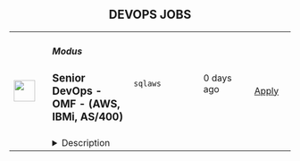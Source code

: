 <div align="center"><h2>DEVOPS JOBS</h2></div><table><tr>
                <td width="100" height="100" rowspan="2">
                    <img src="https://avatars.githubusercontent.com/u/959059?s=200&v=4" width="38px" height="auto">
                </td>
                <td width="300">
                    <h5>Modus</h5>
                    <h3>Senior DevOps - OMF - (AWS, IBMi, AS/400)</h3>
                </td>
                <td width="300">
                    <code>sql</code><code>aws</code>
                </td>
                <td width="200">
                <text>0 days ago</text>
                </td>
                <td width="100" rowspan="2">
                <a href="https://www.realworkfromanywhere.com/jobs/senior-devops-omf-aws-ibmi-as-400-modus-8153" align="right" target="_blank">Apply</a>
                </td>
            </tr>
            <tr>
                <td colspan="3">
                <details><summary>Description</summary>
                &lt;h3&gt;&lt;strong&gt;Join Our DevOps Engineering Team at Modus Create!&lt;/strong&gt;&lt;/h3&gt;
&lt;p&gt;We are looking for a &lt;strong&gt;Senior DevOps Engineer&lt;/strong&gt; to partner with cross-functional teams and provide strategic consulting and full lifecycle product development.&amp;nbsp;&lt;/p&gt;
&lt;h3&gt;&lt;strong&gt;About You:&lt;/strong&gt;&lt;/h3&gt;
&lt;p&gt;&lt;strong&gt;Experience:&lt;/strong&gt; Senior 8+ years&lt;/p&gt;
&lt;p&gt;&lt;strong&gt;Key Responsibilities:&lt;/strong&gt;&lt;/p&gt;
&lt;ul&gt;
&lt;li&gt;&lt;strong&gt;Assess IBM i (AS/400)environments:&lt;/strong&gt; Evaluate existing Power infrastructure, tools, and processes to identify bottlenecks in software delivery.&lt;/li&gt;
&lt;li&gt;&lt;strong&gt;Develop optimization strategy:&lt;/strong&gt; Create a roadmap for modernizing IBM i environments by integrating automation, cloud solutions, and DevOps best practices. Define strategies for self-service environments, CI/CD automation, and infrastructure-as-code to accelerate development and testing.&lt;/li&gt;
&lt;li&gt;&lt;strong&gt;Leverage marketplace innovations:&lt;/strong&gt; Research and implement new technologies, tools, and services to enhance developer productivity and reduce cycle times.&lt;/li&gt;
&lt;li&gt;&lt;strong&gt;Performance &amp;amp; cost optimization:&lt;/strong&gt; Identify opportunities to reduce operational costs while improving system performance, scalability, and reliability.&lt;/li&gt;
&lt;li&gt;&lt;strong&gt;Strong communication skills:&lt;/strong&gt; Collaborate with various teams and explain technical concepts to non-technical stakeholders.&lt;/li&gt;
&lt;li&gt;&lt;strong&gt;Problem-solving ability:&lt;/strong&gt; Tackle complex issues and think strategically.&lt;/li&gt;
&lt;li&gt;&lt;strong&gt;Adaptability:&lt;/strong&gt; Learn new tools and methodologies in an evolving technology landscape.&lt;/li&gt;
&lt;li&gt;&lt;strong&gt;Collaboration and teamwork:&lt;/strong&gt; Work seamlessly with development, operations, and IT teams.&lt;/li&gt;
&lt;li&gt;&lt;strong&gt;Attention to detail:&lt;/strong&gt; Ensure system stability and high-quality deliverables by identifying potential issues early.&lt;/li&gt;
&lt;li&gt;&lt;strong&gt;Independent work &amp;amp; ownership:&lt;/strong&gt; Manage multiple tasks with minimal direction, continually improve processes, and mentor others within the team and client organizations.&lt;br&gt;&lt;br&gt;&lt;/li&gt;
&lt;/ul&gt;
&lt;p&gt;&lt;strong&gt;Project Familiarity:&lt;/strong&gt;&lt;/p&gt;
&lt;ul&gt;
&lt;li&gt;Proven experience transitioning from waterfall to iterative delivery with a focus on designing pre-production environments for frequent, incremental releases. The IBM i (AS/400) platform, while stable, is ripe for evolution. Opportunities for refactoring, modular design, and DevOps/cloud integration can modernize the platform without compromising its stability.&lt;br&gt;&lt;br&gt;&lt;/li&gt;
&lt;/ul&gt;
&lt;p&gt;&amp;nbsp;&lt;/p&gt;
&lt;p&gt;&lt;strong&gt;Technical ability:&lt;/strong&gt;&lt;/p&gt;
&lt;ul&gt;
&lt;li&gt;DevOps &amp;amp; automation: Experience implementing DevOps pipelines, CI/CD, automation, MDCMS version control, and infrastructure-as-code in midrange environments.&lt;/li&gt;
&lt;li&gt;IBM i expertise: Deep knowledge of IBM i (AS/400) systems, including LPARs, IFS, DB2/SQL, MQ, partitioning, and core middleware.&lt;/li&gt;
&lt;li&gt;Performance analysis: Skilled in optimizing performance using IBM Performance tools (Job Watcher, SQL Performance tools, ACS, etc.) for software development lifecycles within IBM i environments.&lt;/li&gt;
&lt;/ul&gt;
&lt;p&gt;&lt;strong&gt;Bonus Points For:&lt;/strong&gt;&lt;/p&gt;
&lt;ul&gt;
&lt;li&gt;Familiarity with emerging trends in midrange computing, cloud integration, and developer productivity tools.&lt;/li&gt;
&lt;/ul&gt;
&lt;h3&gt;&lt;strong&gt;You’ll Love:&lt;/strong&gt;&lt;/h3&gt;
&lt;ul&gt;
&lt;li&gt;Mentoring and coaching both clients and Modus teammates from the comfort of home.&lt;/li&gt;
&lt;li&gt;Deep diving into customer needs and translating them into actionable requirements.&lt;/li&gt;
&lt;li&gt;Exploring new tech and continuously learning—because software is always evolving!&lt;/li&gt;
&lt;li&gt;Sharing your knowledge and participating actively in the community.&lt;/li&gt;
&lt;/ul&gt;
&lt;h3&gt;&lt;strong&gt;Team Collaboration:&lt;/strong&gt;&lt;/h3&gt;
&lt;ul&gt;
&lt;li&gt;Overlap with &lt;strong&gt;at least 6 hours&amp;nbsp; US EDT hours&lt;/strong&gt; daily is expected.&lt;/li&gt;
&lt;li&gt;Reliable high-speed internet is a must!&lt;/li&gt;
&lt;/ul&gt;
&lt;h3&gt;&lt;strong&gt;Team Culture:&lt;/strong&gt;&lt;/h3&gt;
&lt;p&gt;At Modus, a fast-growing, remote-first company, you’ll experience various exciting projects! Here’s a taste of what you might do:&lt;/p&gt;
&lt;ul&gt;
&lt;li&gt;&lt;strong&gt;Giving back&lt;/strong&gt;: Be an active participant through opportunities such as blog posts, open source contributions, and event speaking.&lt;/li&gt;
&lt;li&gt;&lt;strong&gt;Travel &amp;amp; connections&lt;/strong&gt;: Meet fantastic people during our remote meet-ups! It’s all about collaboration and fun! Global environment and diversity at its best.&lt;/li&gt;
&lt;li&gt;&lt;strong&gt;Teaching and learning&lt;/strong&gt;: Work in active teams on internal and external projects, staying up-to-date with the latest technologies.&lt;/li&gt;
&lt;li&gt;&lt;strong&gt;Being a self starter:&amp;nbsp; &lt;/strong&gt;Autonomy and proactivity are the key to succeed at Modus.&lt;/li&gt;
&lt;li&gt;&lt;strong&gt;Client interaction: &lt;/strong&gt;Represent Modus and our values while connecting directly with our clients, some of the world’s biggest brands.&lt;/li&gt;
&lt;li&gt;&lt;strong&gt;Growth&lt;/strong&gt;: Enjoy comprehensive learning benefits, with access to over 12,000 courses. Your growth is our priority!&lt;/li&gt;
&lt;/ul&gt;
&lt;p&gt;&amp;nbsp;&lt;/p&gt;
&lt;h3&gt;&lt;strong&gt;About us:&amp;nbsp;&lt;/strong&gt;&lt;/h3&gt;
&lt;p&gt;Founded in 2011, Modus is a global, fully remote team of world-class technologists who thrive in a collaborative, innovative environment. We were fully remote before it was cool! We support organizations on their digital transformation journey through strategic consulting and full lifecycle product development, partnering with industry leaders including Atlassian, GitHub and AWS. Recognized as one of the Inc. 5000 Fastest Growing Private Companies for nine years and a top remote work company by FlexJobs, we have helped some of the world’s largest brands deliver powerful digital experiences.&lt;/p&gt;
&lt;p&gt;&lt;strong&gt;We combine boutique expertise with enterprise-scale capabilities. As a GitHub partner with a world-class team, we help organizations innovate and solve complex challenges for Fortune 500 companies and beyond, we want to hear from you.&lt;/strong&gt;&lt;/p&gt;
&lt;h3&gt;&lt;strong&gt;Perks of working with us:&lt;/strong&gt;&lt;/h3&gt;
&lt;ul&gt;
&lt;li&gt;Remote work with flexible working hours.&lt;/li&gt;
&lt;li&gt;Modus Global Office Program: for when you want to get out of your home, we offer on-demand access to private offices, meeting rooms, co-working spaces and business lounges in locations in over 120 countries.&amp;nbsp;&lt;/li&gt;
&lt;li&gt;Employee Referral Program.&lt;/li&gt;
&lt;li&gt;Client Referral Program.&amp;nbsp;&lt;/li&gt;
&lt;li&gt;Travel according to client or team needs.&lt;/li&gt;
&lt;li&gt;The chance to work side-by-side with thought leaders in emerging tech.&lt;/li&gt;
&lt;li&gt;Access to more than 12,000 courses with a licensed Coursera account.&lt;/li&gt;
&lt;li&gt;Possibility to obtain paid certification/courses if they align with company goals and are relevant to the employee&#39;s role.&lt;/li&gt;
&lt;/ul&gt;
&lt;p&gt;Additional benefits might apply contingent on your location.&lt;br&gt;&lt;br&gt;By joining our team, you’ll be part of a winning squad that plays to each other’s strengths and celebrates every success together. Apply now and show us you’ve got what it takes to take your consulting skills to the next level with Modus Create!&lt;/p&gt;
                </details>
                </td>
            </tr></table>